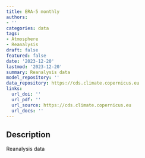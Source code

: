 ```yaml
---
title: ERA-5 monthly
authors:
- ''
categories: data
tags:
- Atmosphere
- Reanalysis
draft: false
featured: false
date: '2023-12-20'
lastmod: '2023-12-20'
summary: Reanalysis data
model_repository: ''
data_repository: https://cds.climate.copernicus.eu
links:
  url_doi: ''
  url_pdf: ''
  url_source: https://cds.climate.copernicus.eu
  url_docs: ''
---
```


## Description

Reanalysis data

